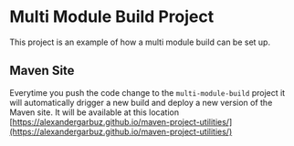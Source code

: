 # Multi Module Build Project 

This project is an example of how a multi module build can be set up.

## Maven Site

Everytime you push the code change to the `multi-module-build` project it will automatically drigger a new build and deploy a new version of the Maven site.
It will be available at this location [https://alexandergarbuz.github.io/maven-project-utilities/](https://alexandergarbuz.github.io/maven-project-utilities/)

